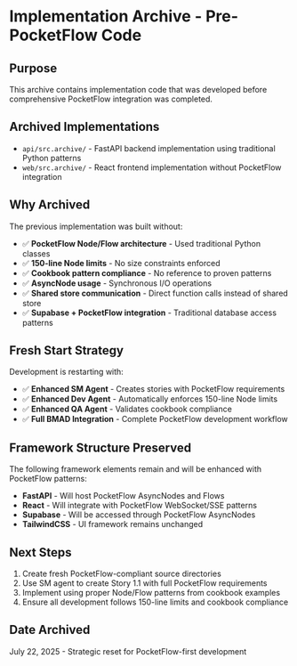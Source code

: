 # Implementation Archive - Pre-PocketFlow Code

## Purpose
This archive contains implementation code that was developed before comprehensive PocketFlow integration was completed.

## Archived Implementations
- `api/src.archive/` - FastAPI backend implementation using traditional Python patterns
- `web/src.archive/` - React frontend implementation without PocketFlow integration

## Why Archived
The previous implementation was built without:
- ✅ **PocketFlow Node/Flow architecture** - Used traditional Python classes
- ✅ **150-line Node limits** - No size constraints enforced
- ✅ **Cookbook pattern compliance** - No reference to proven patterns
- ✅ **AsyncNode usage** - Synchronous I/O operations
- ✅ **Shared store communication** - Direct function calls instead of shared store
- ✅ **Supabase + PocketFlow integration** - Traditional database access patterns

## Fresh Start Strategy
Development is restarting with:
- ✅ **Enhanced SM Agent** - Creates stories with PocketFlow requirements
- ✅ **Enhanced Dev Agent** - Automatically enforces 150-line Node limits
- ✅ **Enhanced QA Agent** - Validates cookbook compliance
- ✅ **Full BMAD Integration** - Complete PocketFlow development workflow

## Framework Structure Preserved
The following framework elements remain and will be enhanced with PocketFlow patterns:
- **FastAPI** - Will host PocketFlow AsyncNodes and Flows
- **React** - Will integrate with PocketFlow WebSocket/SSE patterns
- **Supabase** - Will be accessed through PocketFlow AsyncNodes
- **TailwindCSS** - UI framework remains unchanged

## Next Steps
1. Create fresh PocketFlow-compliant source directories
2. Use SM agent to create Story 1.1 with full PocketFlow requirements
3. Implement using proper Node/Flow patterns from cookbook examples
4. Ensure all development follows 150-line limits and cookbook compliance

## Date Archived
July 22, 2025 - Strategic reset for PocketFlow-first development